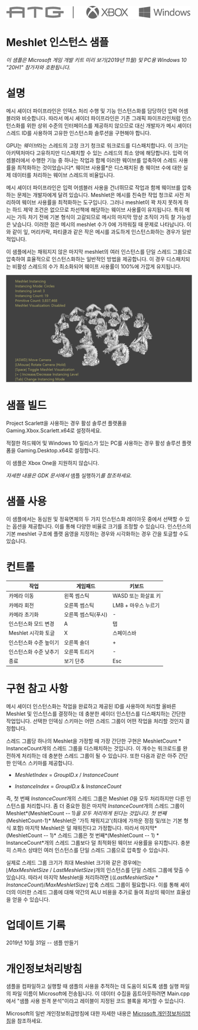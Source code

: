   ![](./media/image1.png)

#   Meshlet 인스턴스 샘플

*이 샘플은 Microsoft 게임 개발 키트 미리 보기(2019년 11월) 및 PC용
Windows 10 "20H1" 참가자와 호환됩니다.*

# 설명

메시 셰이더 파이프라인은 인덱스 처리 수행 및 기능 인스턴스화를 담당하던
입력 어셈블러와 비슷합니다. 따라서 메시 셰이더 파이프라인은 기존 그래픽
파이프라인처럼 인스턴스화를 위한 상위 수준의 인터페이스를 제공하지
않으므로 대신 개발자가 메시 셰이더 스레드 ID를 사용하여 고유한
인스턴스화 솔루션을 구현해야 합니다.

GPU는 *웨이브*라는 스레드의 고정 크기 청크로 워크로드를 디스패치합니다.
이 크기는 아키텍처마다 고유하지만 디스패치할 수 있는 스레드의 최소 양에
해당합니다. 입력 어셈블러에서 수행한 기능 중 하나는 작업과 함께 이러한
웨이브를 압축하여 스레드 사용률을 최적화하는 것이었습니다*. 웨이브
사용률*은 디스패치된 총 웨이브 수에 대한 실제 데이터를 처리하는 웨이브
스레드의 비율입니다.

메시 셰이더 파이프라인은 입력 어셈블러 사용을 건너뛰므로 작업과 함께
웨이브를 압축하는 문제는 개발자에게 달려 있습니다. Meshlet은 메시를
친숙한 작업 청크로 사전 처리하여 웨이브 사용률을 최적화하는 도구입니다.
그러나 meshlet이 꽉 차지 못하게 하는 하드 제약 조건은 없으므로 차선책에
해당하는 웨이브 사용률이 유지됩니다. 특히 메시는 가득 차기 전에 기본
형식이 고갈되므로 메시의 마지막 망상 조직이 가득 찰 가능성은 낮습니다.
이러한 점은 메시의 meshlet 수가 0에 가까워질 때 문제로 나타납니다. 이와
같이 잎, 머리카락, 파티클과 같은 작은 메시를 과도하게 인스턴스화하는
경우가 일반적입니다.

이 샘플에서는 채워지지 않은 마지막 meshlet의 여러 인스턴스를 단일 스레드
그룹으로 압축하여 효율적으로 인스턴스화하는 일반적인 방법을 제공합니다.
이 경우 디스패치되는 비활성 스레드의 수가 최소화되어 웨이프 사용률이
100%에 가깝게 유지됩니다.

![](./media/image3.png)

# 샘플 빌드

Project Scarlett을 사용하는 경우 활성 솔루션 플랫폼을
Gaming.Xbox.Scarlett.x64로 설정하세요.

적절한 하드웨어 및 Windows 10 릴리스가 있는 PC를 사용하는 경우 활성
솔루션 플랫폼을 Gaming.Desktop.x64로 설정합니다.

이 샘플은 Xbox One을 지원하지 않습니다.

*자세한 내용은 GDK 문서에서* 샘플 실행하기*를 참조하세요.*

# 샘플 사용

이 샘플에서는 동심원 및 정육면체의 두 가지 인스턴스화 레이아웃 중에서
선택할 수 있는 옵션을 제공합니다. 이를 통해 다양한 비율로 크기를 조정할
수 있습니다. 인스턴스의 기본 meshlet 구조에 플랫 음영을 지정하는 경우와
시각화하는 경우 간을 토글할 수도 있습니다.

# 컨트롤

| 작업                         |  게임패드         |  키보드            |
|------------------------------|------------------|-------------------|
| 카메라 이동  |  왼쪽 썸스틱  |  WASD 또는 화살표 키                |
| 카메라 회전  |  오른쪽 썸스틱  |  LMB + 마우스 누르기            |
| 카메라 초기화  |  오른쪽 썸스틱(푸시) |  \- |
| 인스턴스화 모드 변경         |  A                |  탭                |
| Meshlet 시각화 토글          |  X                |  스페이스바        |
| 인스턴스화 수준 높이기       |  오른쪽 숄더      |  \+                |
| 인스턴스화 수준 낮추기       |  오른쪽 트리거    |  \-                |
| 종료                         |  보기 단추        |  Esc               |

# 구현 참고 사항

메시 셰이더 인스턴스화는 작업을 완료하고 제공된 ID를 사용하여 처리할
올바른 Meshlet 및 인스턴스를 결정하는 데 충분한 셰이더 인스턴스를
디스패치하는 간단한 작업입니다. 선택한 인덱싱 스키마는 어떤 스레드
그룹이 어떤 작업을 처리할 것인지 결정합니다.

스레드 그룹당 하나의 Meshlet을 가정할 때 가장 간단한 구현은 MeshletCount
\* InstanceCount개의 스레드 그룹을 디스패치하는 것입니다. 이 개수는
워크로드를 완전하게 처리하는 데 충분한 스레드 그룹이 될 수 있습니다.
또한 다음과 같은 아주 간단한 인덱스 스키마를 제공합니다.

-   *MeshletIndex* = *GroupID.x* / *InstanceCount*

-   *InstanceIndex* = *GroupID.x* & *InstanceCount*

즉, 첫 번째 *InstanceCount*개의 스레드 그룹은 Meshlet *0*을 모두
처리하지만 다른 인스턴스를 처리합니다. 좀 더 중요한 점은 마지막
*InstanceCount*개의 스레드 그룹이 Meshlet*(MeshletCount -- 1)*을 모두
처리하게 된다는 것입니다. 첫 번째*(MeshletCount-1)* Meshlet은 \'가득
채워지고\'(최대에 가까운 정점 및/또는 기본 형식 포함) 마지막 Meshlet은
덜 채워진다고 가정합니다. 따라서 마지막*(MeshletCount -- 1)* 스레드
그룹은 첫 번째*(MeshletCount -- 1) \* InstanceCount*개의 스레드 그룹보다
덜 최적화된 웨이브 사용률을 유지합니다. 충분히 스파스 상태인 여러
인스턴스를 단일 스레드 그룹으로 압축할 수 있습니다.

실제로 스레드 그룹 크기가 최대 Meshlet 크기와 같은 경우에는
$\lfloor MaxMeshletSize\ /\ LastMeshletSize\rfloor$개의 인스턴스를 단일
스레드 그룹에 맞출 수 있습니다. 따라서 마지막 Meshlet을 처리하려면
$\lfloor(LastMeshletSize*InstanceCount)/MaxMeshletSize\rfloor$ 압축
스레드 그룹이 필요합니다. 이를 통해 셰이더의 이러한 스레드 그룹에 대해
약간의 ALU 비용을 추가로 들여 최상의 웨이브 효율성을 얻을 수 있습니다.

# 업데이트 기록

2019년 10월 31일 -- 샘플 만들기

# 개인정보처리방침

샘플을 컴파일하고 실행할 때 샘플의 사용을 추적하는 데 도움이 되도록 샘플
실행 파일의 파일 이름이 Microsoft에 전송됩니다. 이 데이터 수집을
옵트아웃하려면 Main.cpp에서 \"샘플 사용 원격 분석\"이라고 레이블이
지정된 코드 블록을 제거할 수 있습니다.

Microsoft의 일반 개인정보취급방침에 대한 자세한 내용은 [Microsoft
개인정보처리방침](https://privacy.microsoft.com/en-us/privacystatement/)을
참조하세요.
